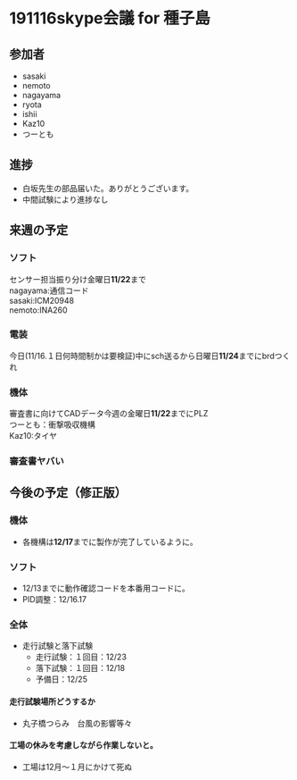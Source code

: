 # 191116skype会議 for 種子島
## 参加者
* sasaki
* nemoto
* nagayama
* ryota
* ishii
* Kaz10
* つーとも

## 進捗
* 白坂先生の部品届いた。ありがとうございます。
* 中間試験により進捗なし
  



## 来週の予定
### ソフト
センサー担当振り分け金曜日**11/22**まで  
nagayama:通信コード  
sasaki:ICM20948  
nemoto:INA260  
### 電装
今日(11/16.１日何時間制かは要検証)中にsch送るから日曜日**11/24**までにbrdつくれ
### 機体
審査書に向けてCADデータ今週の金曜日**11/22**までにPLZ  
つーとも：衝撃吸収機構   
Kaz10:タイヤ  
### **審査書ヤバい**

## 今後の予定（修正版）
### 機体
* 各機構は**12/17**までに製作が完了しているように。
### ソフト
* 12/13までに動作確認コードを本番用コードに。
* PID調整：12/16.17
### 全体
* 走行試験と落下試験
	* 走行試験：１回目：12/23
	* 落下試験：１回目：12/18
	* 予備日：12/25　
#### 走行試験場所どうするか
* 丸子橋つらみ　台風の影響等々
#### 工場の休みを考慮しながら作業しないと。
* 工場は12月～１月にかけて死ぬ

